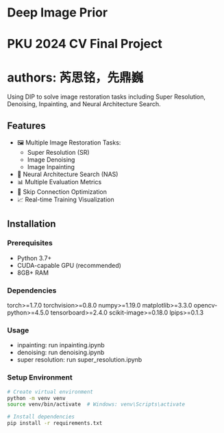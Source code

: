 # Deep Image Prior
# PKU 2024 CV Final Project
# authors: 芮思铭，先鼎巍
Using DIP to solve image restoration tasks including Super Resolution, Denoising, Inpainting, and Neural Architecture Search.

## Features
- 🖼️ Multiple Image Restoration Tasks:
  - Super Resolution (SR)
  - Image Denoising
  - Image Inpainting
- 🧠 Neural Architecture Search (NAS)
- 📊 Multiple Evaluation Metrics
- 🔄 Skip Connection Optimization
- 📈 Real-time Training Visualization


## Installation

### Prerequisites
- Python 3.7+
- CUDA-capable GPU (recommended)
- 8GB+ RAM

### Dependencies
torch>=1.7.0
torchvision>=0.8.0
numpy>=1.19.0
matplotlib>=3.3.0
opencv-python>=4.5.0
tensorboard>=2.4.0
scikit-image>=0.18.0
lpips>=0.1.3

### Usage
- inpainting: run inpainting.ipynb
- denoising: run denoising.ipynb
- super resolution: run super_resolution.ipynb

### Setup Environment
```bash
# Create virtual environment
python -m venv venv
source venv/bin/activate  # Windows: venv\Scripts\activate

# Install dependencies
pip install -r requirements.txt

